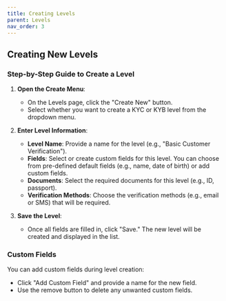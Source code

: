 ```yaml
---
title: Creating Levels
parent: Levels
nav_order: 3
---
```


## Creating New Levels

### Step-by-Step Guide to Create a Level

1. **Open the Create Menu**:
   - On the Levels page, click the "Create New" button.
   - Select whether you want to create a KYC or KYB level from the dropdown menu.

2. **Enter Level Information**:
   - **Level Name**: Provide a name for the level (e.g., "Basic Customer Verification").
   - **Fields**: Select or create custom fields for this level. You can choose from pre-defined default fields (e.g., name, date of birth) or add custom fields.
   - **Documents**: Select the required documents for this level (e.g., ID, passport).
   - **Verification Methods**: Choose the verification methods (e.g., email or SMS) that will be required.

3. **Save the Level**:
   - Once all fields are filled in, click "Save." The new level will be created and displayed in the list.

### Custom Fields

You can add custom fields during level creation:

- Click "Add Custom Field" and provide a name for the new field.
- Use the remove button to delete any unwanted custom fields.